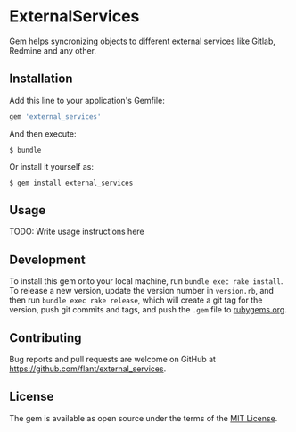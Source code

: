 # ExternalServices

Gem helps syncronizing objects to different external services like Gitlab, Redmine and any other.

## Installation

Add this line to your application's Gemfile:

```ruby
gem 'external_services'
```

And then execute:

    $ bundle

Or install it yourself as:

    $ gem install external_services

## Usage

TODO: Write usage instructions here

## Development

To install this gem onto your local machine, run `bundle exec rake install`. To release a new version, update the version number in `version.rb`, and then run `bundle exec rake release`, which will create a git tag for the version, push git commits and tags, and push the `.gem` file to [rubygems.org](https://rubygems.org).

## Contributing

Bug reports and pull requests are welcome on GitHub at https://github.com/flant/external_services.

## License

The gem is available as open source under the terms of the [MIT License](http://opensource.org/licenses/MIT).
